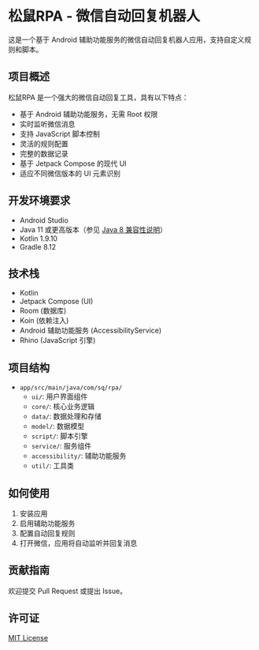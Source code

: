 # 松鼠RPA - 微信自动回复机器人

这是一个基于 Android 辅助功能服务的微信自动回复机器人应用，支持自定义规则和脚本。

## 项目概述

松鼠RPA 是一个强大的微信自动回复工具，具有以下特点：

- 基于 Android 辅助功能服务，无需 Root 权限
- 实时监听微信消息
- 支持 JavaScript 脚本控制
- 灵活的规则配置
- 完整的数据记录
- 基于 Jetpack Compose 的现代 UI
- 适应不同微信版本的 UI 元素识别

## 开发环境要求

- Android Studio
- Java 11 或更高版本（参见 [Java 8 兼容性说明](JAVA8_COMPATIBILITY_NOTE.md)）
- Kotlin 1.9.10
- Gradle 8.12

## 技术栈

- Kotlin
- Jetpack Compose (UI)
- Room (数据库)
- Koin (依赖注入)
- Android 辅助功能服务 (AccessibilityService)
- Rhino (JavaScript 引擎)

## 项目结构

- `app/src/main/java/com/sq/rpa/`
  - `ui/`: 用户界面组件
  - `core/`: 核心业务逻辑
  - `data/`: 数据处理和存储
  - `model/`: 数据模型
  - `script/`: 脚本引擎
  - `service/`: 服务组件
  - `accessibility/`: 辅助功能服务
  - `util/`: 工具类

## 如何使用

1. 安装应用
2. 启用辅助功能服务
3. 配置自动回复规则
4. 打开微信，应用将自动监听并回复消息

## 贡献指南

欢迎提交 Pull Request 或提出 Issue。

## 许可证

[MIT License](LICENSE) 